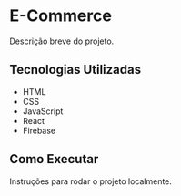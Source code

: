 # E-Commerce

Descrição breve do projeto.

## Tecnologias Utilizadas

- HTML
- CSS
- JavaScript
- React
- Firebase

## Como Executar

Instruções para rodar o projeto localmente.
